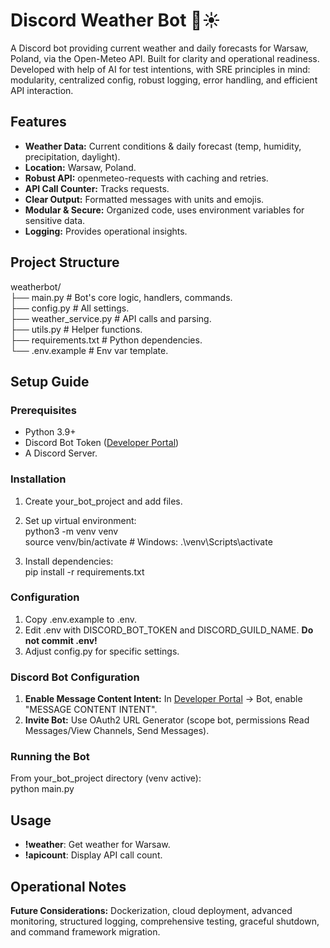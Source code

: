 # **Discord Weather Bot 🤖☀️**

A Discord bot providing current weather and daily forecasts for Warsaw, Poland, via the Open-Meteo API. Built for clarity and operational readiness.
Developed with help of AI for test intentions, with SRE principles in mind: modularity, centralized config, robust logging, error handling, and efficient API interaction.  

## **Features**

* **Weather Data:** Current conditions & daily forecast (temp, humidity, precipitation, daylight).  
* **Location:** Warsaw, Poland.  
* **Robust API:** openmeteo-requests with caching and retries.  
* **API Call Counter:** Tracks requests.  
* **Clear Output:** Formatted messages with units and emojis.  
* **Modular & Secure:** Organized code, uses environment variables for sensitive data.  
* **Logging:** Provides operational insights.

## **Project Structure**

weatherbot/  
├── main.py             \# Bot's core logic, handlers, commands.  
├── config.py           \# All settings.  
├── weather\_service.py  \# API calls and parsing.  
├── utils.py            \# Helper functions.  
├── requirements.txt    \# Python dependencies.  
└── .env.example        \# Env var template.

## **Setup Guide**

### **Prerequisites**

* Python 3.9+  
* Discord Bot Token ([Developer Portal](https://discord.com/developers/applications))  
* A Discord Server.

### **Installation**

1. Create your\_bot\_project and add files.  
2. Set up virtual environment:  
   python3 \-m venv venv  
   source venv/bin/activate \# Windows: .\\venv\\Scripts\\activate

3. Install dependencies:  
   pip install \-r requirements.txt

### **Configuration**

1. Copy .env.example to .env.  
2. Edit .env with DISCORD\_BOT\_TOKEN and DISCORD\_GUILD\_NAME. **Do not commit .env\!**  
3. Adjust config.py for specific settings.

### **Discord Bot Configuration**

1. **Enable Message Content Intent:** In [Developer Portal](https://discord.com/developers/applications) \-\> Bot, enable "MESSAGE CONTENT INTENT".  
2. **Invite Bot:** Use OAuth2 URL Generator (scope bot, permissions Read Messages/View Channels, Send Messages).

### **Running the Bot**

From your\_bot\_project directory (venv active):  
python main.py

## **Usage**

* **\!weather**: Get weather for Warsaw.  
* **\!apicount**: Display API call count.

## **Operational Notes**

**Future Considerations:** Dockerization, cloud deployment, advanced monitoring, structured logging, comprehensive testing, graceful shutdown, and command framework migration.